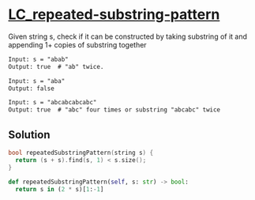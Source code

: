# [LC_repeated-substring-pattern](https://leetcode.com/problems/repeated-substring-pattern)

Given string s, check if it can be constructed by taking substring of it and appending 1+ copies of substring together

```txt
Input: s = "abab"
Output: true  # "ab" twice.

Input: s = "aba"
Output: false

Input: s = "abcabcabcabc"
Output: true  # "abc" four times or substring "abcabc" twice
```

## Solution

```cpp
bool repeatedSubstringPattern(string s) {
  return (s + s).find(s, 1) < s.size();
}
```

```py
def repeatedSubstringPattern(self, s: str) -> bool:
  return s in (2 * s)[1:-1]
```
